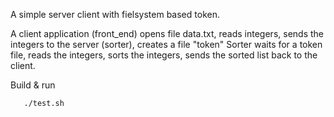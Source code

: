 
A simple server client with fielsystem based token.

A client application (front_end) opens file data.txt, reads integers, sends the integers to the server (sorter), creates a file "token" 
Sorter waits for a token file, reads the integers, sorts the integers, sends the sorted list back to the client.


Build & run 


       ./test.sh